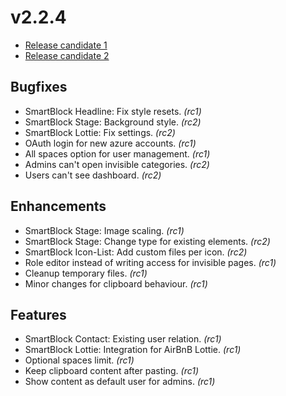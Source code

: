 # v2.2.4

* [Release candidate 1](https://github.com/wirDesign-communication-AG/wirHub/milestone/5?closed=1)
* [Release candidate 2](https://github.com/wirDesign-communication-AG/wirHub/milestone/6?closed=1)

## Bugfixes

* SmartBlock Headline: Fix style resets. *(rc1)*
* SmartBlock Stage: Background style. *(rc2)*
* SmartBlock Lottie: Fix settings. *(rc2)*
* OAuth login for new azure accounts. *(rc1)*
* All spaces option for user management. *(rc1)*
* Admins can't open invisible categories. *(rc2)*
* Users can't see dashboard. *(rc2)*

## Enhancements

* SmartBlock Stage: Image scaling. *(rc1)*
* SmartBlock Stage: Change type for existing elements. *(rc2)*
* SmartBlock Icon-List: Add custom files per icon. *(rc2)*
* Role editor instead of writing access for invisible pages. *(rc1)*
* Cleanup temporary files. *(rc1)*
* Minor changes for clipboard behaviour. *(rc1)*


## Features

* SmartBlock Contact: Existing user relation. *(rc1)*
* SmartBlock Lottie: Integration for AirBnB Lottie. *(rc1)*
* Optional spaces limit. *(rc1)*
* Keep clipboard content after pasting. *(rc1)*
* Show content as default user for admins. *(rc1)*